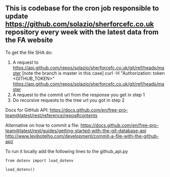 ## This is codebase for the cron job responsible to update https://github.com/solazio/sherforcefc.co.uk repository every week with the latest data from the FA website

To get the file SHA do:
1. A request to https://api.github.com/repos/solazio/sherforcefc.co.uk/git/ref/heads/master [note the branch is master in this case]
curl -H "Authorization: token <GITHUB_TOKEN>" https://api.github.com/repos/solazio/sherforcefc.co.uk/git/ref/heads/master
2. A request to the commit url from the response you get in step 1
3. Do recursive requests to the tree url you got in step 2


Docs for GitHub API: https://docs.github.com/en/free-pro-team@latest/rest/reference/repos#contents


Alternative on how to commit a file:
https://docs.github.com/en/free-pro-team@latest/rest/guides/getting-started-with-the-git-database-api
http://www.levibotelho.com/development/commit-a-file-with-the-github-api/


To run it locally add the following lines to the github_api.py
```
from dotenv import load_dotenv

load_dotenv()
```
